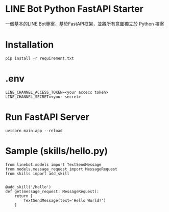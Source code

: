 # LINE Bot Python FastAPI Starter

一個基本的LINE Bot專案，基於FastAPI框架，並將所有意圖獨立於 Python 檔案

# Installation

```
pip install -r requirement.txt
```

# .env

```
LINE_CHANNEL_ACCESS_TOKEN=<your accecc token>
LINE_CHANNEL_SECRET=<your secret>
```

# Run FastAPI Server

```
uvicorn main:app --reload
```

# Sample (skills/hello.py)

```
from linebot.models import TextSendMessage
from models.message_request import MessageRequest
from skills import add_skill


@add_skill('/hello')
def get(message_request: MessageRequest):
    return [
        TextSendMessage(text='Hello World!')
    ]

```

